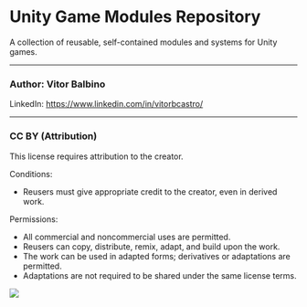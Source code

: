 # Unity Game Modules Repository
A collection of reusable, self-contained modules and systems for Unity games.


---
### Author: Vitor Balbino

LinkedIn: https://www.linkedin.com/in/vitorbcastro/

---
### CC BY (Attribution)
This license requires attribution to the creator.

Conditions:
- Reusers must give appropriate credit to the creator, even in derived work.

Permissions:
- All commercial and noncommercial uses are permitted.
- Reusers can copy, distribute, remix, adapt, and build upon the work.
- The work can be used in adapted forms; derivatives or adaptations are permitted.
- Adaptations are not required to be shared under the same license terms.

<img src="https://upload.wikimedia.org/wikipedia/commons/d/d8/Cc_by_icon.png">
